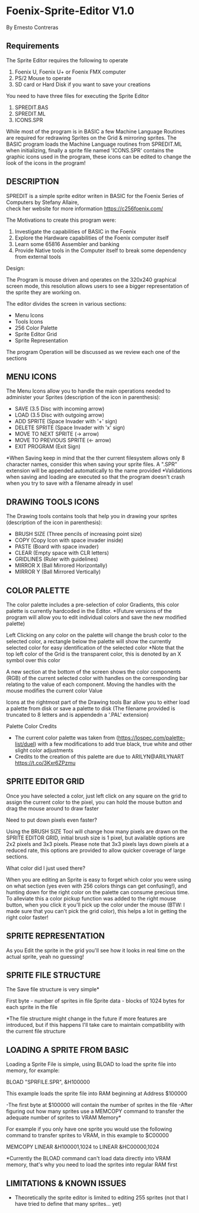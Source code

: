 # Foenix-Sprite-Editor V1.0
By Ernesto Contreras

Requirements
--------------
The Sprite Editor requires the following to operate

1. Foenix U, Foenix U+ or Foenix FMX computer 
2. PS/2 Mouse to operate
3. SD card or Hard Disk if you want to save your creations

You need to have three files for executing the Sprite Editor
1. SPREDIT.BAS
2. SPREDIT.ML
3. ICONS.SPR

While most of the program is in BASIC a few Machine Language Routines are required for redrawing Sprites on the Grid & mirroring sprites. 
The BASIC program loads the Machine Language routines from SPREDIT.ML when initializing, finally a sprite file named 'ICONS.SPR' contains the graphic icons used in the program, these icons can be edited to change the look of the icons in the program! 

DESCRIPTION
----------------------------

SPREDIT is a simple sprite editor writen in BASIC for the Foenix Series of Computers by Stefany Allaire,  
check her website for more information https://c256foenix.com/

The Motivations to create this program were:

1. Investigate the capabilities of BASIC in the Foenix
2. Explore the Hardware capabilities of the Foenix computer itself
3. Learn some 65816 Assembler and banking 
4. Provide Native tools in the Computer itself to break some dependency from external tools

Design:

The Program is mouse driven and operates on the 320x240 graphical screen mode, this resolution allows users to see a bigger representation of the sprite they are working on.

The editor divides the screen in various sections:

* Menu Icons
* Tools Icons
* 256 Color Palette
* Sprite Editor Grid
* Sprite Representation

The program Operation will be discussed as we review each one of the sections

MENU ICONS               
------------------------------------------------
The Menu Icons allow you to handle the main operations needed to administer your Sprites (description of the icon in parenthesis): 
* SAVE                    (3.5 Disc with incoming arrow)
* LOAD                    (3.5 Disc with outgoing arrow)
* ADD SPRITE              (Space Invader with '+' sign)
* DELETE SPRITE           (Space Invader with 'x' sign)
* MOVE TO NEXT SPRITE     (-> arrow)
* MOVE TO PREVIOUS SPRITE (<- arrow)
* EXIT PROGRAM            (Exit Sign)

*When Saving keep in mind that the ther current filesystem allows only 8 character names, consider this when saving your sprite files. A ".SPR" extension will be appended automatically to the name provided 
*Validations when saving and loading are executed so that the program doesn't crash when you try to save with a filename already in use!

DRAWING TOOLS ICONS 
------------------------------------------------
The Drawing tools contains tools that help you in drawing your sprites (description of the icon in parenthesis):
* BRUSH SIZE              (Three pencils of increasing point size)
* COPY                    (Copy Icon with space invader inside) 
* PASTE                   (Board with space invader)
* CLEAR                   (Empty space with CLR letters)
* GRIDLINES               (Ruler with guidelines)
* MIRROR X                (Ball Mirrored Horizontally)
* MIRROR Y                (Ball Mirrored Vertically)

COLOR PALETTE
-------------------------------------------------

The color palette includes a pre-selection of color Gradients, this color palette is currently hardcoded in the Editor. *(Future versions of the program will allow you to edit individual colors and save the new modified palette)

Left Clicking on any color on the palette will change the brush color to the selected color, a rectangle below the palette will show the currently selected color for easy identification of the selected color
*Note that the top left color of the Grid is the transparent color, this is denoted by an X symbol over this color

A new section at the bottom of the screen shows the color components (RGB) of the current selected color with handles on the corresponding bar relating to the value of each component.
Moving the handles with the mouse modifies the current color Value

Icons at the rightmost part of the Drawing tools Bar allow you to either load a palette from disk or save a palette to disk (The filename provided is truncated to 8 letters and is appendedn a '.PAL' extension)

Palette Color Credits
* The current color palette was taken from (https://lospec.com/palette-list/duel) with a few modifications to add true black, true white and other slight color adjustments
* Credits to the creation of this palette are due to ARILYN@ARILYNART https://t.co/3Kxr6ZPzmu

SPRITE EDITOR GRID
-------------------------------------------------

Once you have selected a color, just left click on any square on the grid to assign the current color to the pixel, you can hold the mouse button and drag the mouse around to draw faster

Need to put down pixels even faster?

Using the BRUSH SIZE Tool will change how many pixels are drawn on the SPRITE EDITOR GRID, initial brush size is 1 pixel, but available options are 2x2 pixels and 3x3 pixels. Please note that 3x3 pixels lays down pixels at a reduced rate, this options are provided to allow quicker coverage of large sections.

What color did I just used there?

When you are editing an Sprite is easy to forget which color you were using on what section (yes even with 256 colors things can get confusing!), and hunting down for the right color on the palette can consume precious time. To alleviate this a color pickup function was added to the right mouse button, when you click it you'll pick up the color under the mouse (BTW: I made sure that you can't pick the grid color), this helps a lot in getting the right color faster!

SPRITE REPRESENTATION
-----------------------
As you Edit the sprite in the grid you'll see how it looks in real time on the actual sprite, yeah no guessing!

SPRITE FILE STRUCTURE
---------------------------
The Save file structure is very simple*

First byte - number of sprites in file
Sprite data - blocks of 1024 bytes for each sprite in the file

*The file structure might change in the future if more features are introduced, but if this happens I'll take care to maintain compatibility with the current file structure

LOADING A SPRITE FROM BASIC
----------------------------
Loading a Sprite File is simple, using BLOAD to load the sprite file into memory, for example: 

BLOAD "SPRFILE.SPR", &H100000

This example loads the sprite file into RAM beginning at Address $100000

-The first byte at $100000 will contain the number of sprites in the file
-After figuring out how many sprites use a MEMCOPY command to transfer the adequate number of sprites to VRAM Memory*

For example if you only have one sprite you would use the following command to transfer sprites to VRAM, in this example to $C00000

MEMCOPY LINEAR &H100001,1024 to LINEAR &HC00000,1024

*Currently the BLOAD command can't load data directly into VRAM memory, that's why you need to load the sprites into regular RAM first

LIMITATIONS & KNOWN ISSUES
--------------------------
* Theoretically the sprite editor is limited to editing 255 sprites (not that I have tried to define that many sprites... yet)

